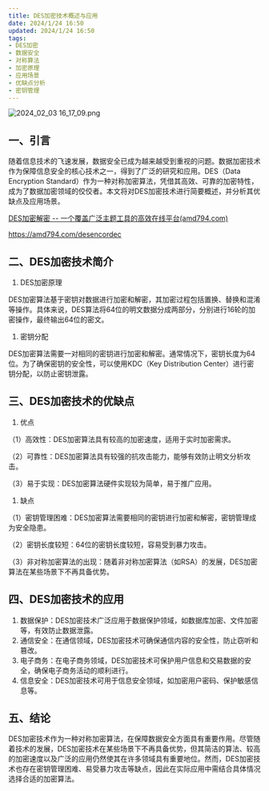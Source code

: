 ```yaml
---
title: DES加密技术概述与应用
date: 2024/1/24 16:50
updated: 2024/1/24 16:50
tags:
- DES加密
- 数据安全
- 对称算法
- 加密原理
- 应用场景
- 优缺点分析
- 密钥管理
---
```


<img src="https://static.cmdragon.cn/blog/images/2024_02_03 16_17_09.png@blog" title="2024_02_03 16_17_09.png" alt="2024_02_03 16_17_09.png"/>



## 一、引言

随着信息技术的飞速发展，数据安全已成为越来越受到重视的问题。数据加密技术作为保障信息安全的核心技术之一，得到了广泛的研究和应用。DES（Data Encryption Standard）作为一种对称加密算法，凭借其高效、可靠的加密特性，成为了数据加密领域的佼佼者。本文将对DES加密技术进行简要概述，并分析其优缺点及应用场景。

[DES加密解密 -- 一个覆盖广泛主题工具的高效在线平台(amd794.com)](https://amd794.com/desencordec)

https://amd794.com/desencordec

## 二、DES加密技术简介

1. DES加密原理

DES加密算法基于密钥对数据进行加密和解密，其加密过程包括置换、替换和混淆等操作。具体来说，DES算法将64位的明文数据分成两部分，分别进行16轮的加密操作，最终输出64位的密文。

1. 密钥分配

DES加密算法需要一对相同的密钥进行加密和解密。通常情况下，密钥长度为64位。为了确保密钥的安全性，可以使用KDC（Key Distribution Center）进行密钥分配，以防止密钥泄露。

## 三、DES加密技术的优缺点

1. 优点

（1）高效性：DES加密算法具有较高的加密速度，适用于实时加密需求。

（2）可靠性：DES加密算法具有较强的抗攻击能力，能够有效防止明文分析攻击。

（3）易于实现：DES加密算法硬件实现较为简单，易于推广应用。

1. 缺点

（1）密钥管理困难：DES加密算法需要相同的密钥进行加密和解密，密钥管理成为安全隐患。

（2）密钥长度较短：64位的密钥长度较短，容易受到暴力攻击。

（3）非对称加密算法的出现：随着非对称加密算法（如RSA）的发展，DES加密算法在某些场景下不再具备优势。

## 四、DES加密技术的应用

1. 数据保护：DES加密技术广泛应用于数据保护领域，如数据库加密、文件加密等，有效防止数据泄露。
2. 通信安全：在通信领域，DES加密技术可确保通信内容的安全性，防止窃听和篡改。
3. 电子商务：在电子商务领域，DES加密技术可保护用户信息和交易数据的安全，确保电子商务活动的顺利进行。
4. 信息安全：DES加密技术可用于信息安全领域，如加密用户密码、保护敏感信息等。

## 五、结论

DES加密技术作为一种对称加密算法，在保障数据安全方面具有重要作用。尽管随着技术的发展，DES加密技术在某些场景下不再具备优势，但其简洁的算法、较高的加密速度以及广泛的应用仍然使其在许多领域具有重要地位。然而，DES加密技术也存在密钥管理困难、易受暴力攻击等缺点，因此在实际应用中需结合具体情况选择合适的加密算法。